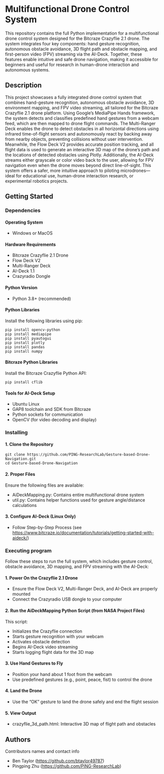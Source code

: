# Multifunctional Drone Control System

This repository contains the full Python implementation for a multifunctional drone control system designed for the Bitcraze Crazyflie 2.1 drone. The system integrates four key components: hand gesture recognition, autonomous obstacle avoidance, 3D flight path and obstacle mapping, and first-person video (FPV) streaming via the AI-Deck. Together, these features enable intuitive and safe drone navigation, making it accessible for beginners and useful for research in human-drone interaction and autonomous systems.

## Description

This project showcases a fully integrated drone control system that combines hand-gesture recognition, autonomous obstacle avoidance, 3D environment mapping, and FPV video streaming, all tailored for the Bitcraze Crazyflie 2.1 drone platform. Using Google’s MediaPipe Hands framework, the system detects and classifies predefined hand gestures from a webcam feed, which are then mapped to drone flight commands. The Multi-Ranger Deck enables the drone to detect obstacles in all horizontal directions using infrared time-of-flight sensors and autonomously react by backing away from nearby objects, preventing collisions without user intervention. Meanwhile, the Flow Deck V2 provides accurate position tracking, and all flight data is used to generate an interactive 3D map of the drone’s path and the locations of detected obstacles using Plotly. Additionally, the AI-Deck streams either grayscale or color video back to the user, allowing for FPV navigation even when the drone moves beyond direct line-of-sight. This system offers a safer, more intuitive approach to piloting microdrones—ideal for educational use, human-drone interaction research, or experimental robotics projects.

## Getting Started

### Dependencies
#### Operating System
* Windows or MacOS
#### Hardware Requirements
* Bitcraze Crazyflie 2.1 Drone
* Flow Deck V2
* Multi-Ranger Deck
* AI-Deck 1.1
* Crazyradio Dongle
#### Python Version
* Python 3.8+ (recommended)
#### Python Libraries
Install the following libraries using pip:
```
pip install opencv-python
pip install mediapipe
pip install pyautogui
pip install plotly
pip install pandas
pip install numpy
```
#### Bitcraze Python Libraries
Install the Bitcraze Crazyflie Python API:
```
pip install cflib
```
#### Tools for AI-Deck Setup
* Ubuntu Linux
* GAP8 toolchain and SDK from Bitcraze
* Python sockets for communication
* OpenCV (for video decoding and display)

### Installing

#### 1. Clone the Repository
```
git clone https://github.com/PING-ResearchLab/Gesture-based-Drone-Navigation.git
cd Gesture-based-Drone-Navigation
```
#### 2. Proper Files
Ensure the following files are available:
* AiDeckMapping.py: Contains entire multifunctional drone system
* util.py: Contains helper functions used for gesture angle/distance calculations
#### 3. Configure AI-Deck (Linux Only)
* Follow Step-by-Step Process (see https://www.bitcraze.io/documentation/tutorials/getting-started-with-aideck/)

### Executing program

Follow these steps to run the full system, which includes gesture control, obstacle avoidance, 3D mapping, and FPV streaming with the AI-Deck:
#### 1. Power On the Crazyflie 2.1 Drone
* Ensure the Flow Deck V2, Multi-Ranger Deck, and AI-Deck are properly mounted
* Connect the Crazyradio USB dongle to your computer
#### 2. Run the AiDeckMapping Python Script (from NASA Project Files)
This script:
* Initializes the Crazyflie connection
* Starts gesture recognition with your webcam
* Activates obstacle detection
* Begins AI-Deck video streaming
* Starts logging flight data for the 3D map
#### 3. Use Hand Gestures to Fly
* Position your hand about 1 foot from the webcam
* Use predefined gestures (e.g., point, peace, fist) to control the drone
#### 4. Land the Drone
* Use the “OK” gesture to land the drone safely and end the flight session
#### 5. View Output
* crazyflie_3d_path.html: Interactive 3D map of flight path and obstacles

## Authors

Contributors names and contact info

* Ben Taylor (https://github.com/btaylor49787)
* Pingping Zhu (https://github.com/PING-ResearchLab)
